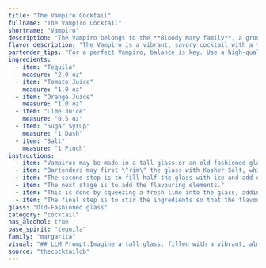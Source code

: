 ```yaml
---
title: "The Vampiro Cocktail"
fullname: "The Vampiro Cocktail"
shortname: "Vampiro"
description: "The Vampiro belongs to the **Bloody Mary family**, a group of tomato-based cocktails. Originating in **Mexico**, this refreshing drink blends the savory tang of tomato with the bright acidity of citrus and the kick of tequila. "
flavor_description: "The Vampiro is a vibrant, savory cocktail with a tangy kick. Tequila's warmth mingles with the acidity of tomato and citrus juices, creating a complex flavor.  The sweetness of sugar syrup balances the tartness, while a pinch of salt enhances the overall complexity.  It's a refreshing and satisfying drink, perfect for a warm day or a night out. "
bartender_tips: "For a perfect Vampiro, balance is key. Use a high-quality tequila for depth.  Don't overpower the tomato juice with citrus; use just enough lime and orange to brighten.  A touch of sugar syrup balances the acidity, but don't make it sweet.  Use a good pinch of salt to enhance the savory notes and rim your glass with a salted edge for a sophisticated touch. "
ingredients:
  - item: "Tequila"
    measure: "2.0 oz"
  - item: "Tomato Juice"
    measure: "1.0 oz"
  - item: "Orange Juice"
    measure: "1.0 oz"
  - item: "Lime Juice"
    measure: "0.5 oz"
  - item: "Sugar Syrup"
    measure: "1 Dash"
  - item: "Salt"
    measure: "1 Pinch"
instructions:
  - item: "Vampiros may be made in a tall glass or an old fashioned glass."
  - item: "Bartenders may first \"rim\" the glass with Kosher Salt, which is done by placing a layer of Kosher Salt on a chopping board, moistening the glass\' rim with lime juice or water, and then placing the upside down glass rim onto the Kosher Salt, so that the salt sticks to the moistened rim."
  - item: "The second step is to fill half the glass with ice and add one or two shooter glasses full of high quality Tequila."
  - item: "The next stage is to add the flavouring elements."
  - item: "This is done by squeezing a fresh lime into the glass, adding a few grains of salt, adding citrus-flavoured soda pop, until the glass is 4/5 full, and then adding spicy Viuda de Sanchez (or orange juice, lime juice and pico de gallo)."
  - item: "The final step is to stir the ingredients so that the flavours are properly blended."
glass: "Old-Fashioned glass"
category: "cocktail"
has_alcohol: true
base_spirit: "tequila"
family: "margarita"
visual: "## LLM Prompt:Imagine a tall glass, filled with a vibrant, almost blood-red liquid. The color is not uniform, but rather marbled with streaks of bright orange and a hint of green. The top of the drink is adorned with a delicate layer of foam, almost like a fluffy cloud, tinged with a faint orange hue.  The glass is chilled, condensation clinging to the sides and creating a shimmering effect. Tiny specks of salt cling to the rim, a salty counterpoint to the sweet and tart flavors within.  Describe the visual appeal of this cocktail, focusing on its colors, textures, and overall presentation. What kind of glass would it be served in? How would you describe the overall mood of the drink? "
source: "thecocktaildb"
---
```


